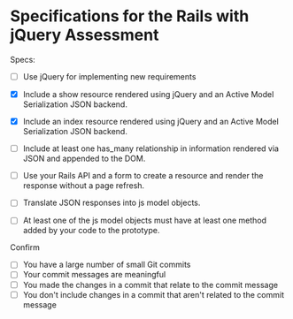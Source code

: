 # Specifications for the Rails with jQuery Assessment

Specs:
- [ ]  Use jQuery for implementing new requirements
- [X]  Include a show resource rendered using jQuery and an Active Model Serialization JSON backend.
- [X]  Include an index resource rendered using jQuery and an Active Model Serialization JSON backend.
- [ ]  Include at least one has_many relationship in information rendered via JSON and appended to the DOM.
- [ ]  Use your Rails API and a form to create a resource and render the response without a page refresh.
- [ ]  Translate JSON responses into js model objects.
- [ ]  At least one of the js model objects must have at least one method added by your code to the prototype.


Confirm
- [ ]  You have a large number of small Git commits
- [ ]  Your commit messages are meaningful
- [ ]  You made the changes in a commit that relate to the commit message
- [ ]  You don't include changes in a commit that aren't related to the commit message